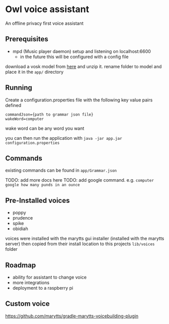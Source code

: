 # Owl voice assistant
An offline privacy first voice assistant

## Prerequisites

- mpd (Music player daemon) setup and listening on localhost:6600
  - in the future this will be configured with a config file

download a vosk model from [here](https://alphacephei.com/vosk/models) and unzip it. rename folder to model and place it in the `app/` directory



## Running
Create a configuration.properties file with the following key value pairs defined
```properties
commandJson={path to grammar json file}
wakeWord=computer
```
wake word can be any word you want

you can then run the application with
`java -jar app.jar configuration.properties`

## Commands

existing commands can be found in `app/Grammar.json`

TODO: add more docs here
TODO: add google command. e.g. `computer google how many punds in an ounce`


## Pre-Installed voices
- poppy
- prudence
- spike
- obidiah

voices were installed with the marytts gui installer (installed with the marytts server)
then copied from their install location to this projects `lib/voices` folder


## Roadmap

- ability for assistant to change voice
- more integrations
- deployment to a raspberry pi


## Custom voice

https://github.com/marytts/gradle-marytts-voicebuilding-plugin
